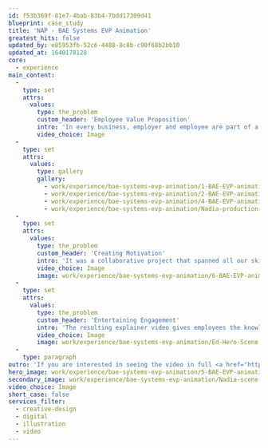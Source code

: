 ```yaml
---
id: f53b369f-81e7-4bab-83b4-7bdd17309d41
blueprint: case_study
title: 'NAP - BAE Systems EVP Animation'
greatest_hits: false
updated_by: e85953fb-52c6-4488-8c8b-c90f68b2bb10
updated_at: 1640178128
core:
  - experience
main_content:
  -
    type: set
    attrs:
      values:
        type: the_problem
        custom_header: 'Employee Value Proposition'
        intro: 'In every business, employer and employee are part of a deal – with a shared understanding of the things expected from both parties. But how often do we actually articulate that relationship? And if you do articulate it, how do you do it in a way that makes people sit up and listen? That was our challenge: to create a video that told the story of BAE Systems’ Employee Value Proposition (EVP) in the most ‘full service’ of ways.'
        video_choice: Image
  -
    type: set
    attrs:
      values:
        type: gallery
        gallery:
          - work/experience/bae-systems-evp-animation/1-BAE-EVP-animation.jpg
          - work/experience/bae-systems-evp-animation/2-BAE-EVP-animation.jpg
          - work/experience/bae-systems-evp-animation/4-BAE-EVP-animation.jpg
          - work/experience/bae-systems-evp-animation/Nadia-production-mobile.gif
  -
    type: set
    attrs:
      values:
        type: the_problem
        custom_header: 'Creating Motivation'
        intro: 'It was a collaborative project that spanned all our skillsets, from scriptwriting to character design and illustration, to animation, editing and sound. Together, we brought to life David, Nadia, Ed and Janet, BAE Systems team members and managers who, whilst entirely fictional, shared many of the traits of their real-world counterparts.'
        video_choice: Image
        image: work/experience/bae-systems-evp-animation/6-BAE-EVP-animation.jpg
  -
    type: set
    attrs:
      values:
        type: the_problem
        custom_header: 'Entertaining Engagement'
        intro: 'The resulting explainer video gives employees the knowledge to enhance their work life experience, and the tools to ensure the company knows how to attract, retain, engage and motivate its people. By creating a story around the EVP, we were able to ‘show not tell’ its details and benefits, creating an engaging experience that injects charm and warmth into the BAE Systems brand.'
        video_choice: Image
        image: work/experience/bae-systems-evp-animation/Ed-Hero-Scene.gif
  -
    type: paragraph
outro: 'If you are interested in seeing the video in full <a href="https://thinkcreative.uk.com/contact/">get in touch</a> with us!'
hero_image: work/experience/bae-systems-evp-animation/5-BAE-EVP-animation.jpg
secondary_image: work/experience/bae-systems-evp-animation/Nadia-scene-4.gif
video_choice: Image
short_case: false
services_filter:
  - creative-design
  - digital
  - illustration
  - video
---
```

